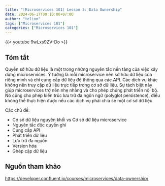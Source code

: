 ```yaml
---
title: "[Microservices 101] Lesson 3: Data Ownership"
date: 2024-06-17T00:10:00+07:00
author: "telion"
tags: ["Microservices 101"]
categories: ["Microservices 101"]
---
```


{{< youtube 9wLxs9ZV-Do >}}

## Tóm tắt
Quyền sở hữu dữ liệu là một trong những nguyên tắc nền tảng của việc xây dựng microservices. Ý tưởng là mỗi microservice nên sở hữu dữ liệu của riêng mình và chỉ cung cấp dữ liệu đó thông qua các API. Các dịch vụ khác không nên truy cập dữ liệu trực tiếp trong cơ sở dữ liệu. Sự tách biệt này giúp microservices trở nên nhẹ nhàng và cho phép chúng phát triển nội bộ. Nó cũng cho phép kiến trúc lưu trữ đa ngôn ngữ (polyglot persistence), điều không thể thực hiện được nếu các dịch vụ phải chia sẻ một cơ sở dữ liệu.

Các chủ đề:

- Cơ sở dữ liệu nguyên khối vs Cơ sở dữ liệu microservice
- Nguyên tắc độc quyền ghi
- Cung cấp API
- Phát triển dữ liệu
- Lưu trữ đa nguồn
- Version hóa
- Ghép cặp dữ liệu

## Nguồn tham khảo
https://developer.confluent.io/courses/microservices/data-ownership/
